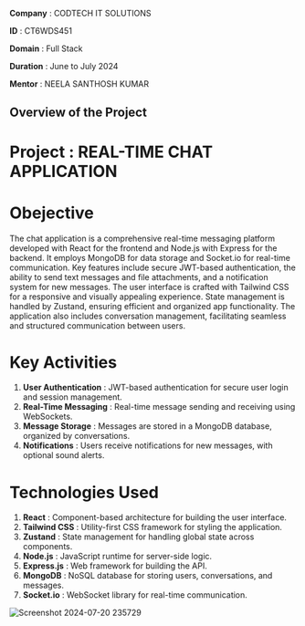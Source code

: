**Company** : CODTECH IT SOLUTIONS

**ID** : CT6WDS451

**Domain** : Full Stack

**Duration** : June to July 2024

**Mentor** : NEELA SANTHOSH KUMAR

## Overview of the Project

# Project : REAL-TIME CHAT APPLICATION

# Obejective

The chat application is a comprehensive real-time messaging platform developed with React for the frontend and Node.js with Express for the backend. It employs MongoDB for data storage and Socket.io for real-time communication. Key features include secure JWT-based authentication, the ability to send text messages and file attachments, and a notification system for new messages. The user interface is crafted with Tailwind CSS for a responsive and visually appealing experience. State management is handled by Zustand, ensuring efficient and organized app functionality. The application also includes conversation management, facilitating seamless and structured communication between users.

# Key Activities

1. **User Authentication** : JWT-based authentication for secure user login and session management.
2. **Real-Time Messaging** : Real-time message sending and receiving using WebSockets.
3. **Message Storage** : Messages are stored in a MongoDB database, organized by conversations.
4. **Notifications** : Users receive notifications for new messages, with optional sound alerts.

# Technologies Used 

1. **React** : Component-based architecture for building the user interface.
2. **Tailwind CSS** : Utility-first CSS framework for styling the application.
3. **Zustand** : State management for handling global state across components.
4. **Node.js** : JavaScript runtime for server-side logic.
5. **Express.js** : Web framework for building the API.
6. **MongoDB** : NoSQL database for storing users, conversations, and messages.
7. **Socket.io** : WebSocket library for real-time communication.


![Screenshot 2024-07-20 235729](https://github.com/user-attachments/assets/73c0ace1-8e92-4de0-9d37-d75592da12b5)
